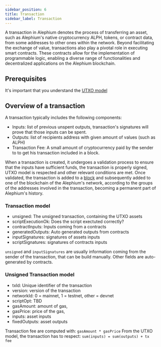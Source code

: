 ```yaml
---
sidebar_position: 6
title: Transaction
sidebar_label: Transaction
---
```


A transaction in Alephium denotes the process of transferring an asset, such as Alephium's native cryptocurrency ALPH, tokens, or contract data, from some addresses to other ones within the network. Beyond facilitating the exchange of value, transactions also play a pivotal role in executing smart contracts. These contracts allow for the implementation of programmable logic, enabling a diverse range of functionalities and decentralized applications on the Alephium blockchain.

## Prerequisites

It's important that you understand the [UTXO model](/core-tech/stateful-utxo)

## Overview of a transaction

A transaction typically includes the following components:

* Inputs: list of previous unspent outputs, transaction's signatures will prove that those inputs can be spent.
* Outputs: list of recipients address with given amount of values (such as ALPH)
* Transaction Fee: A small amount of cryptocurrency paid by the sender to to get his transaction included in a block.

When a transaction is created, it undergoes a validation process to ensure that the inputs have sufficient funds, the transaction is properly signed, UTXO model is respected and other relevant conditions are met.
Once validated, the transaction is added to a [block](/core-tech/block) and subsequently added to one of the blockchain of the Alephium's network, according to the groups of the addresses involved in the transaction, becoming a permanent part of Alephium's history.

### Transaction model
* unsigned: The unsigned transaction, containing the UTXO assets
* scriptExecutionOk: Does the script exectuted correctly?
* contractInputs: Inputs coming from a contracts
* generatedOutputs: Auto generated outputs from contracts
* inputSignatures: signatures of assets inputs
* scriptSignatures: signatures of contracts inputs


`unsigned` and `inputSignatures` are usually information coming from the sender of the transaction, that can be build manually. Other fields are auto-generated by contracts.

### Unsigned Transaction model
* txId: Unique identifier of the transaction
* version: version of the transaction
* networkId: 0 = mainnet, 1 = testnet, other = devnet
* scriptOpt: TBD
* gasAmount: amount of gas,
* gasPrice: price of the gas,
* inputs: asset inputs
* fixedOutputs: asset outputs

Transaction fee are computed with: `gasAmount * gasPrice`
From the UTXO model, the transaction has to respect: `sum(inputs) = sum(outputs) + tx fee`
